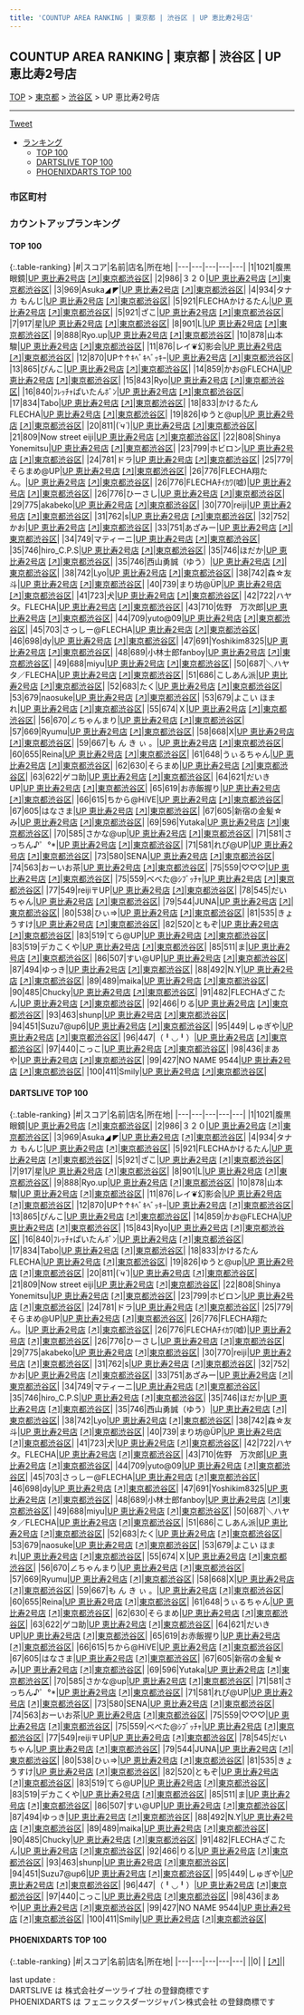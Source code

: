 ```yaml
---
title: 'COUNTUP AREA RANKING | 東京都 | 渋谷区 | UP 恵比寿2号店'
---
```

## COUNTUP AREA RANKING | 東京都 | 渋谷区 | UP 恵比寿2号店

[TOP](/darts/rank/) > [東京都](/darts/rank/東京都/) > [渋谷区](/darts/rank/東京都/渋谷区/) > UP 恵比寿2号店

___

<a href="https://twitter.com/share?ref_src=twsrc%5Etfw" data-text="COUNTUP AREA RANKING | 東京都渋谷区UP 恵比寿2号店" class="twitter-share-button" data-hashtags="DARTSLIVE,PHOENIXDARTS,darts,ダーツ" data-show-count="false">Tweet</a>

* [ランキング](#カウントアップランキング)
    * [TOP 100](#top-100)
    * [DARTSLIVE TOP 100](#dartslive-top-100)
    * [PHOENIXDARTS TOP 100](#phoenixdarts-top-100)

### 市区町村

<ul>

</ul>

### カウントアップランキング

#### TOP 100



{:.table-ranking}
|#|スコア|名前|店名|所在地|
|---|---|---|---|---|
|1|1021|<span class="rank-name-dl">腹黒眼鏡</span>|<a href="/darts/rank/shops/9c5a4191818f3884774c926eb736cb5a.html">UP 恵比寿2号店</a> <a href="https://search.dartslive.com/jp/shop/9c5a4191818f3884774c926eb736cb5a">[↗]</a>|<a href="/darts/rank/東京都/渋谷区">東京都渋谷区</a>|
|2|986|<span class="rank-name-dl">３２０</span>|<a href="/darts/rank/shops/9c5a4191818f3884774c926eb736cb5a.html">UP 恵比寿2号店</a> <a href="https://search.dartslive.com/jp/shop/9c5a4191818f3884774c926eb736cb5a">[↗]</a>|<a href="/darts/rank/東京都/渋谷区">東京都渋谷区</a>|
|3|969|<span class="rank-name-dl">Asuka◢ ◤</span>|<a href="/darts/rank/shops/9c5a4191818f3884774c926eb736cb5a.html">UP 恵比寿2号店</a> <a href="https://search.dartslive.com/jp/shop/9c5a4191818f3884774c926eb736cb5a">[↗]</a>|<a href="/darts/rank/東京都/渋谷区">東京都渋谷区</a>|
|4|934|<span class="rank-name-dl">タナカ もんじ</span>|<a href="/darts/rank/shops/9c5a4191818f3884774c926eb736cb5a.html">UP 恵比寿2号店</a> <a href="https://search.dartslive.com/jp/shop/9c5a4191818f3884774c926eb736cb5a">[↗]</a>|<a href="/darts/rank/東京都/渋谷区">東京都渋谷区</a>|
|5|921|<span class="rank-name-dl">FLECHAかけるたん</span>|<a href="/darts/rank/shops/9c5a4191818f3884774c926eb736cb5a.html">UP 恵比寿2号店</a> <a href="https://search.dartslive.com/jp/shop/9c5a4191818f3884774c926eb736cb5a">[↗]</a>|<a href="/darts/rank/東京都/渋谷区">東京都渋谷区</a>|
|5|921|<span class="rank-name-dl">ざこ</span>|<a href="/darts/rank/shops/9c5a4191818f3884774c926eb736cb5a.html">UP 恵比寿2号店</a> <a href="https://search.dartslive.com/jp/shop/9c5a4191818f3884774c926eb736cb5a">[↗]</a>|<a href="/darts/rank/東京都/渋谷区">東京都渋谷区</a>|
|7|917|<span class="rank-name-dl">星</span>|<a href="/darts/rank/shops/9c5a4191818f3884774c926eb736cb5a.html">UP 恵比寿2号店</a> <a href="https://search.dartslive.com/jp/shop/9c5a4191818f3884774c926eb736cb5a">[↗]</a>|<a href="/darts/rank/東京都/渋谷区">東京都渋谷区</a>|
|8|901|<span class="rank-name-dl">L</span>|<a href="/darts/rank/shops/9c5a4191818f3884774c926eb736cb5a.html">UP 恵比寿2号店</a> <a href="https://search.dartslive.com/jp/shop/9c5a4191818f3884774c926eb736cb5a">[↗]</a>|<a href="/darts/rank/東京都/渋谷区">東京都渋谷区</a>|
|9|888|<span class="rank-name-dl">Ryo.up</span>|<a href="/darts/rank/shops/9c5a4191818f3884774c926eb736cb5a.html">UP 恵比寿2号店</a> <a href="https://search.dartslive.com/jp/shop/9c5a4191818f3884774c926eb736cb5a">[↗]</a>|<a href="/darts/rank/東京都/渋谷区">東京都渋谷区</a>|
|10|878|<span class="rank-name-dl">山本 駿</span>|<a href="/darts/rank/shops/9c5a4191818f3884774c926eb736cb5a.html">UP 恵比寿2号店</a> <a href="https://search.dartslive.com/jp/shop/9c5a4191818f3884774c926eb736cb5a">[↗]</a>|<a href="/darts/rank/東京都/渋谷区">東京都渋谷区</a>|
|11|876|<span class="rank-name-dl">レイ❦幻影会</span>|<a href="/darts/rank/shops/9c5a4191818f3884774c926eb736cb5a.html">UP 恵比寿2号店</a> <a href="https://search.dartslive.com/jp/shop/9c5a4191818f3884774c926eb736cb5a">[↗]</a>|<a href="/darts/rank/東京都/渋谷区">東京都渋谷区</a>|
|12|870|<span class="rank-name-dl">UP↑↑ｷﾍﾞｷﾍﾞｯｷｰ</span>|<a href="/darts/rank/shops/9c5a4191818f3884774c926eb736cb5a.html">UP 恵比寿2号店</a> <a href="https://search.dartslive.com/jp/shop/9c5a4191818f3884774c926eb736cb5a">[↗]</a>|<a href="/darts/rank/東京都/渋谷区">東京都渋谷区</a>|
|13|865|<span class="rank-name-dl">ぴんこ</span>|<a href="/darts/rank/shops/9c5a4191818f3884774c926eb736cb5a.html">UP 恵比寿2号店</a> <a href="https://search.dartslive.com/jp/shop/9c5a4191818f3884774c926eb736cb5a">[↗]</a>|<a href="/darts/rank/東京都/渋谷区">東京都渋谷区</a>|
|14|859|<span class="rank-name-dl">かお@FLECHA</span>|<a href="/darts/rank/shops/9c5a4191818f3884774c926eb736cb5a.html">UP 恵比寿2号店</a> <a href="https://search.dartslive.com/jp/shop/9c5a4191818f3884774c926eb736cb5a">[↗]</a>|<a href="/darts/rank/東京都/渋谷区">東京都渋谷区</a>|
|15|843|<span class="rank-name-dl">Ryo</span>|<a href="/darts/rank/shops/9c5a4191818f3884774c926eb736cb5a.html">UP 恵比寿2号店</a> <a href="https://search.dartslive.com/jp/shop/9c5a4191818f3884774c926eb736cb5a">[↗]</a>|<a href="/darts/rank/東京都/渋谷区">東京都渋谷区</a>|
|16|840|<span class="rank-name-dl">ﾌﾚｯﾁｬぱいたんﾎﾞﾝ</span>|<a href="/darts/rank/shops/9c5a4191818f3884774c926eb736cb5a.html">UP 恵比寿2号店</a> <a href="https://search.dartslive.com/jp/shop/9c5a4191818f3884774c926eb736cb5a">[↗]</a>|<a href="/darts/rank/東京都/渋谷区">東京都渋谷区</a>|
|17|834|<span class="rank-name-dl">Tabo</span>|<a href="/darts/rank/shops/9c5a4191818f3884774c926eb736cb5a.html">UP 恵比寿2号店</a> <a href="https://search.dartslive.com/jp/shop/9c5a4191818f3884774c926eb736cb5a">[↗]</a>|<a href="/darts/rank/東京都/渋谷区">東京都渋谷区</a>|
|18|833|<span class="rank-name-dl">かけるたんFLECHA</span>|<a href="/darts/rank/shops/9c5a4191818f3884774c926eb736cb5a.html">UP 恵比寿2号店</a> <a href="https://search.dartslive.com/jp/shop/9c5a4191818f3884774c926eb736cb5a">[↗]</a>|<a href="/darts/rank/東京都/渋谷区">東京都渋谷区</a>|
|19|826|<span class="rank-name-dl">ゆうと@up</span>|<a href="/darts/rank/shops/9c5a4191818f3884774c926eb736cb5a.html">UP 恵比寿2号店</a> <a href="https://search.dartslive.com/jp/shop/9c5a4191818f3884774c926eb736cb5a">[↗]</a>|<a href="/darts/rank/東京都/渋谷区">東京都渋谷区</a>|
|20|811|<span class="rank-name-dl">(*´ч`*)</span>|<a href="/darts/rank/shops/9c5a4191818f3884774c926eb736cb5a.html">UP 恵比寿2号店</a> <a href="https://search.dartslive.com/jp/shop/9c5a4191818f3884774c926eb736cb5a">[↗]</a>|<a href="/darts/rank/東京都/渋谷区">東京都渋谷区</a>|
|21|809|<span class="rank-name-dl">Now street eiji</span>|<a href="/darts/rank/shops/9c5a4191818f3884774c926eb736cb5a.html">UP 恵比寿2号店</a> <a href="https://search.dartslive.com/jp/shop/9c5a4191818f3884774c926eb736cb5a">[↗]</a>|<a href="/darts/rank/東京都/渋谷区">東京都渋谷区</a>|
|22|808|<span class="rank-name-dl">Shinya Yonemitsu</span>|<a href="/darts/rank/shops/9c5a4191818f3884774c926eb736cb5a.html">UP 恵比寿2号店</a> <a href="https://search.dartslive.com/jp/shop/9c5a4191818f3884774c926eb736cb5a">[↗]</a>|<a href="/darts/rank/東京都/渋谷区">東京都渋谷区</a>|
|23|799|<span class="rank-name-dl">ホビロン</span>|<a href="/darts/rank/shops/9c5a4191818f3884774c926eb736cb5a.html">UP 恵比寿2号店</a> <a href="https://search.dartslive.com/jp/shop/9c5a4191818f3884774c926eb736cb5a">[↗]</a>|<a href="/darts/rank/東京都/渋谷区">東京都渋谷区</a>|
|24|781|<span class="rank-name-dl">ドラ</span>|<a href="/darts/rank/shops/9c5a4191818f3884774c926eb736cb5a.html">UP 恵比寿2号店</a> <a href="https://search.dartslive.com/jp/shop/9c5a4191818f3884774c926eb736cb5a">[↗]</a>|<a href="/darts/rank/東京都/渋谷区">東京都渋谷区</a>|
|25|779|<span class="rank-name-dl">そらまめ@UP</span>|<a href="/darts/rank/shops/9c5a4191818f3884774c926eb736cb5a.html">UP 恵比寿2号店</a> <a href="https://search.dartslive.com/jp/shop/9c5a4191818f3884774c926eb736cb5a">[↗]</a>|<a href="/darts/rank/東京都/渋谷区">東京都渋谷区</a>|
|26|776|<span class="rank-name-dl">FLECHA翔たん。</span>|<a href="/darts/rank/shops/9c5a4191818f3884774c926eb736cb5a.html">UP 恵比寿2号店</a> <a href="https://search.dartslive.com/jp/shop/9c5a4191818f3884774c926eb736cb5a">[↗]</a>|<a href="/darts/rank/東京都/渋谷区">東京都渋谷区</a>|
|26|776|<span class="rank-name-dl">FLECHAﾁｲｶﾜ(嘘)</span>|<a href="/darts/rank/shops/9c5a4191818f3884774c926eb736cb5a.html">UP 恵比寿2号店</a> <a href="https://search.dartslive.com/jp/shop/9c5a4191818f3884774c926eb736cb5a">[↗]</a>|<a href="/darts/rank/東京都/渋谷区">東京都渋谷区</a>|
|26|776|<span class="rank-name-dl">ひーさし</span>|<a href="/darts/rank/shops/9c5a4191818f3884774c926eb736cb5a.html">UP 恵比寿2号店</a> <a href="https://search.dartslive.com/jp/shop/9c5a4191818f3884774c926eb736cb5a">[↗]</a>|<a href="/darts/rank/東京都/渋谷区">東京都渋谷区</a>|
|29|775|<span class="rank-name-dl">akabeko</span>|<a href="/darts/rank/shops/9c5a4191818f3884774c926eb736cb5a.html">UP 恵比寿2号店</a> <a href="https://search.dartslive.com/jp/shop/9c5a4191818f3884774c926eb736cb5a">[↗]</a>|<a href="/darts/rank/東京都/渋谷区">東京都渋谷区</a>|
|30|770|<span class="rank-name-dl">reiji</span>|<a href="/darts/rank/shops/9c5a4191818f3884774c926eb736cb5a.html">UP 恵比寿2号店</a> <a href="https://search.dartslive.com/jp/shop/9c5a4191818f3884774c926eb736cb5a">[↗]</a>|<a href="/darts/rank/東京都/渋谷区">東京都渋谷区</a>|
|31|762|<span class="rank-name-dl">s</span>|<a href="/darts/rank/shops/9c5a4191818f3884774c926eb736cb5a.html">UP 恵比寿2号店</a> <a href="https://search.dartslive.com/jp/shop/9c5a4191818f3884774c926eb736cb5a">[↗]</a>|<a href="/darts/rank/東京都/渋谷区">東京都渋谷区</a>|
|32|752|<span class="rank-name-dl">かお</span>|<a href="/darts/rank/shops/9c5a4191818f3884774c926eb736cb5a.html">UP 恵比寿2号店</a> <a href="https://search.dartslive.com/jp/shop/9c5a4191818f3884774c926eb736cb5a">[↗]</a>|<a href="/darts/rank/東京都/渋谷区">東京都渋谷区</a>|
|33|751|<span class="rank-name-dl">あざみー</span>|<a href="/darts/rank/shops/9c5a4191818f3884774c926eb736cb5a.html">UP 恵比寿2号店</a> <a href="https://search.dartslive.com/jp/shop/9c5a4191818f3884774c926eb736cb5a">[↗]</a>|<a href="/darts/rank/東京都/渋谷区">東京都渋谷区</a>|
|34|749|<span class="rank-name-dl">マティーニ</span>|<a href="/darts/rank/shops/9c5a4191818f3884774c926eb736cb5a.html">UP 恵比寿2号店</a> <a href="https://search.dartslive.com/jp/shop/9c5a4191818f3884774c926eb736cb5a">[↗]</a>|<a href="/darts/rank/東京都/渋谷区">東京都渋谷区</a>|
|35|746|<span class="rank-name-dl">hiro_C.P.S</span>|<a href="/darts/rank/shops/9c5a4191818f3884774c926eb736cb5a.html">UP 恵比寿2号店</a> <a href="https://search.dartslive.com/jp/shop/9c5a4191818f3884774c926eb736cb5a">[↗]</a>|<a href="/darts/rank/東京都/渋谷区">東京都渋谷区</a>|
|35|746|<span class="rank-name-dl">ほだか</span>|<a href="/darts/rank/shops/9c5a4191818f3884774c926eb736cb5a.html">UP 恵比寿2号店</a> <a href="https://search.dartslive.com/jp/shop/9c5a4191818f3884774c926eb736cb5a">[↗]</a>|<a href="/darts/rank/東京都/渋谷区">東京都渋谷区</a>|
|35|746|<span class="rank-name-dl">西山勇誠（ゆう）</span>|<a href="/darts/rank/shops/9c5a4191818f3884774c926eb736cb5a.html">UP 恵比寿2号店</a> <a href="https://search.dartslive.com/jp/shop/9c5a4191818f3884774c926eb736cb5a">[↗]</a>|<a href="/darts/rank/東京都/渋谷区">東京都渋谷区</a>|
|38|742|<span class="rank-name-dl">Lyo</span>|<a href="/darts/rank/shops/9c5a4191818f3884774c926eb736cb5a.html">UP 恵比寿2号店</a> <a href="https://search.dartslive.com/jp/shop/9c5a4191818f3884774c926eb736cb5a">[↗]</a>|<a href="/darts/rank/東京都/渋谷区">東京都渋谷区</a>|
|38|742|<span class="rank-name-dl">森☆友斗</span>|<a href="/darts/rank/shops/9c5a4191818f3884774c926eb736cb5a.html">UP 恵比寿2号店</a> <a href="https://search.dartslive.com/jp/shop/9c5a4191818f3884774c926eb736cb5a">[↗]</a>|<a href="/darts/rank/東京都/渋谷区">東京都渋谷区</a>|
|40|739|<span class="rank-name-dl">まり坊@ÜP</span>|<a href="/darts/rank/shops/9c5a4191818f3884774c926eb736cb5a.html">UP 恵比寿2号店</a> <a href="https://search.dartslive.com/jp/shop/9c5a4191818f3884774c926eb736cb5a">[↗]</a>|<a href="/darts/rank/東京都/渋谷区">東京都渋谷区</a>|
|41|723|<span class="rank-name-dl">犬</span>|<a href="/darts/rank/shops/9c5a4191818f3884774c926eb736cb5a.html">UP 恵比寿2号店</a> <a href="https://search.dartslive.com/jp/shop/9c5a4191818f3884774c926eb736cb5a">[↗]</a>|<a href="/darts/rank/東京都/渋谷区">東京都渋谷区</a>|
|42|722|<span class="rank-name-dl">ハヤタ。FLECHA</span>|<a href="/darts/rank/shops/9c5a4191818f3884774c926eb736cb5a.html">UP 恵比寿2号店</a> <a href="https://search.dartslive.com/jp/shop/9c5a4191818f3884774c926eb736cb5a">[↗]</a>|<a href="/darts/rank/東京都/渋谷区">東京都渋谷区</a>|
|43|710|<span class="rank-name-dl">佐野　万次郎</span>|<a href="/darts/rank/shops/9c5a4191818f3884774c926eb736cb5a.html">UP 恵比寿2号店</a> <a href="https://search.dartslive.com/jp/shop/9c5a4191818f3884774c926eb736cb5a">[↗]</a>|<a href="/darts/rank/東京都/渋谷区">東京都渋谷区</a>|
|44|709|<span class="rank-name-dl">yuto@09</span>|<a href="/darts/rank/shops/9c5a4191818f3884774c926eb736cb5a.html">UP 恵比寿2号店</a> <a href="https://search.dartslive.com/jp/shop/9c5a4191818f3884774c926eb736cb5a">[↗]</a>|<a href="/darts/rank/東京都/渋谷区">東京都渋谷区</a>|
|45|703|<span class="rank-name-dl">さっしー@FLECHA</span>|<a href="/darts/rank/shops/9c5a4191818f3884774c926eb736cb5a.html">UP 恵比寿2号店</a> <a href="https://search.dartslive.com/jp/shop/9c5a4191818f3884774c926eb736cb5a">[↗]</a>|<a href="/darts/rank/東京都/渋谷区">東京都渋谷区</a>|
|46|698|<span class="rank-name-dl">dy</span>|<a href="/darts/rank/shops/9c5a4191818f3884774c926eb736cb5a.html">UP 恵比寿2号店</a> <a href="https://search.dartslive.com/jp/shop/9c5a4191818f3884774c926eb736cb5a">[↗]</a>|<a href="/darts/rank/東京都/渋谷区">東京都渋谷区</a>|
|47|691|<span class="rank-name-dl">Yoshikim8325</span>|<a href="/darts/rank/shops/9c5a4191818f3884774c926eb736cb5a.html">UP 恵比寿2号店</a> <a href="https://search.dartslive.com/jp/shop/9c5a4191818f3884774c926eb736cb5a">[↗]</a>|<a href="/darts/rank/東京都/渋谷区">東京都渋谷区</a>|
|48|689|<span class="rank-name-dl">小林士郎fanboy</span>|<a href="/darts/rank/shops/9c5a4191818f3884774c926eb736cb5a.html">UP 恵比寿2号店</a> <a href="https://search.dartslive.com/jp/shop/9c5a4191818f3884774c926eb736cb5a">[↗]</a>|<a href="/darts/rank/東京都/渋谷区">東京都渋谷区</a>|
|49|688|<span class="rank-name-dl">miyu</span>|<a href="/darts/rank/shops/9c5a4191818f3884774c926eb736cb5a.html">UP 恵比寿2号店</a> <a href="https://search.dartslive.com/jp/shop/9c5a4191818f3884774c926eb736cb5a">[↗]</a>|<a href="/darts/rank/東京都/渋谷区">東京都渋谷区</a>|
|50|687|<span class="rank-name-dl">＼ハヤタ／FLECHA</span>|<a href="/darts/rank/shops/9c5a4191818f3884774c926eb736cb5a.html">UP 恵比寿2号店</a> <a href="https://search.dartslive.com/jp/shop/9c5a4191818f3884774c926eb736cb5a">[↗]</a>|<a href="/darts/rank/東京都/渋谷区">東京都渋谷区</a>|
|51|686|<span class="rank-name-dl">こしあん派</span>|<a href="/darts/rank/shops/9c5a4191818f3884774c926eb736cb5a.html">UP 恵比寿2号店</a> <a href="https://search.dartslive.com/jp/shop/9c5a4191818f3884774c926eb736cb5a">[↗]</a>|<a href="/darts/rank/東京都/渋谷区">東京都渋谷区</a>|
|52|683|<span class="rank-name-dl">たく</span>|<a href="/darts/rank/shops/9c5a4191818f3884774c926eb736cb5a.html">UP 恵比寿2号店</a> <a href="https://search.dartslive.com/jp/shop/9c5a4191818f3884774c926eb736cb5a">[↗]</a>|<a href="/darts/rank/東京都/渋谷区">東京都渋谷区</a>|
|53|679|<span class="rank-name-dl">naosuke</span>|<a href="/darts/rank/shops/9c5a4191818f3884774c926eb736cb5a.html">UP 恵比寿2号店</a> <a href="https://search.dartslive.com/jp/shop/9c5a4191818f3884774c926eb736cb5a">[↗]</a>|<a href="/darts/rank/東京都/渋谷区">東京都渋谷区</a>|
|53|679|<span class="rank-name-dl">よこい ほまれ</span>|<a href="/darts/rank/shops/9c5a4191818f3884774c926eb736cb5a.html">UP 恵比寿2号店</a> <a href="https://search.dartslive.com/jp/shop/9c5a4191818f3884774c926eb736cb5a">[↗]</a>|<a href="/darts/rank/東京都/渋谷区">東京都渋谷区</a>|
|55|674|<span class="rank-name-dl">Ｘ</span>|<a href="/darts/rank/shops/9c5a4191818f3884774c926eb736cb5a.html">UP 恵比寿2号店</a> <a href="https://search.dartslive.com/jp/shop/9c5a4191818f3884774c926eb736cb5a">[↗]</a>|<a href="/darts/rank/東京都/渋谷区">東京都渋谷区</a>|
|56|670|<span class="rank-name-dl">∠ちゃんまり</span>|<a href="/darts/rank/shops/9c5a4191818f3884774c926eb736cb5a.html">UP 恵比寿2号店</a> <a href="https://search.dartslive.com/jp/shop/9c5a4191818f3884774c926eb736cb5a">[↗]</a>|<a href="/darts/rank/東京都/渋谷区">東京都渋谷区</a>|
|57|669|<span class="rank-name-dl">Ryumu</span>|<a href="/darts/rank/shops/9c5a4191818f3884774c926eb736cb5a.html">UP 恵比寿2号店</a> <a href="https://search.dartslive.com/jp/shop/9c5a4191818f3884774c926eb736cb5a">[↗]</a>|<a href="/darts/rank/東京都/渋谷区">東京都渋谷区</a>|
|58|668|<span class="rank-name-dl">X</span>|<a href="/darts/rank/shops/9c5a4191818f3884774c926eb736cb5a.html">UP 恵比寿2号店</a> <a href="https://search.dartslive.com/jp/shop/9c5a4191818f3884774c926eb736cb5a">[↗]</a>|<a href="/darts/rank/東京都/渋谷区">東京都渋谷区</a>|
|59|667|<span class="rank-name-dl">も ん き ぃ 。</span>|<a href="/darts/rank/shops/9c5a4191818f3884774c926eb736cb5a.html">UP 恵比寿2号店</a> <a href="https://search.dartslive.com/jp/shop/9c5a4191818f3884774c926eb736cb5a">[↗]</a>|<a href="/darts/rank/東京都/渋谷区">東京都渋谷区</a>|
|60|655|<span class="rank-name-dl">Reina</span>|<a href="/darts/rank/shops/9c5a4191818f3884774c926eb736cb5a.html">UP 恵比寿2号店</a> <a href="https://search.dartslive.com/jp/shop/9c5a4191818f3884774c926eb736cb5a">[↗]</a>|<a href="/darts/rank/東京都/渋谷区">東京都渋谷区</a>|
|61|648|<span class="rank-name-dl">うぃるちゃん</span>|<a href="/darts/rank/shops/9c5a4191818f3884774c926eb736cb5a.html">UP 恵比寿2号店</a> <a href="https://search.dartslive.com/jp/shop/9c5a4191818f3884774c926eb736cb5a">[↗]</a>|<a href="/darts/rank/東京都/渋谷区">東京都渋谷区</a>|
|62|630|<span class="rank-name-dl">そらまめ</span>|<a href="/darts/rank/shops/9c5a4191818f3884774c926eb736cb5a.html">UP 恵比寿2号店</a> <a href="https://search.dartslive.com/jp/shop/9c5a4191818f3884774c926eb736cb5a">[↗]</a>|<a href="/darts/rank/東京都/渋谷区">東京都渋谷区</a>|
|63|622|<span class="rank-name-dl">ゲコ助</span>|<a href="/darts/rank/shops/9c5a4191818f3884774c926eb736cb5a.html">UP 恵比寿2号店</a> <a href="https://search.dartslive.com/jp/shop/9c5a4191818f3884774c926eb736cb5a">[↗]</a>|<a href="/darts/rank/東京都/渋谷区">東京都渋谷区</a>|
|64|621|<span class="rank-name-dl">だいき UP</span>|<a href="/darts/rank/shops/9c5a4191818f3884774c926eb736cb5a.html">UP 恵比寿2号店</a> <a href="https://search.dartslive.com/jp/shop/9c5a4191818f3884774c926eb736cb5a">[↗]</a>|<a href="/darts/rank/東京都/渋谷区">東京都渋谷区</a>|
|65|619|<span class="rank-name-dl">お赤飯握り</span>|<a href="/darts/rank/shops/9c5a4191818f3884774c926eb736cb5a.html">UP 恵比寿2号店</a> <a href="https://search.dartslive.com/jp/shop/9c5a4191818f3884774c926eb736cb5a">[↗]</a>|<a href="/darts/rank/東京都/渋谷区">東京都渋谷区</a>|
|66|615|<span class="rank-name-dl">ちから@HiVE</span>|<a href="/darts/rank/shops/9c5a4191818f3884774c926eb736cb5a.html">UP 恵比寿2号店</a> <a href="https://search.dartslive.com/jp/shop/9c5a4191818f3884774c926eb736cb5a">[↗]</a>|<a href="/darts/rank/東京都/渋谷区">東京都渋谷区</a>|
|67|605|<span class="rank-name-dl">はなさま</span>|<a href="/darts/rank/shops/9c5a4191818f3884774c926eb736cb5a.html">UP 恵比寿2号店</a> <a href="https://search.dartslive.com/jp/shop/9c5a4191818f3884774c926eb736cb5a">[↗]</a>|<a href="/darts/rank/東京都/渋谷区">東京都渋谷区</a>|
|67|605|<span class="rank-name-dl">新宿の金髪☆み</span>|<a href="/darts/rank/shops/9c5a4191818f3884774c926eb736cb5a.html">UP 恵比寿2号店</a> <a href="https://search.dartslive.com/jp/shop/9c5a4191818f3884774c926eb736cb5a">[↗]</a>|<a href="/darts/rank/東京都/渋谷区">東京都渋谷区</a>|
|69|596|<span class="rank-name-dl">Yutaka</span>|<a href="/darts/rank/shops/9c5a4191818f3884774c926eb736cb5a.html">UP 恵比寿2号店</a> <a href="https://search.dartslive.com/jp/shop/9c5a4191818f3884774c926eb736cb5a">[↗]</a>|<a href="/darts/rank/東京都/渋谷区">東京都渋谷区</a>|
|70|585|<span class="rank-name-dl">さかな@up</span>|<a href="/darts/rank/shops/9c5a4191818f3884774c926eb736cb5a.html">UP 恵比寿2号店</a> <a href="https://search.dartslive.com/jp/shop/9c5a4191818f3884774c926eb736cb5a">[↗]</a>|<a href="/darts/rank/東京都/渋谷区">東京都渋谷区</a>|
|71|581|<span class="rank-name-dl">さっちん♪゜°*</span>|<a href="/darts/rank/shops/9c5a4191818f3884774c926eb736cb5a.html">UP 恵比寿2号店</a> <a href="https://search.dartslive.com/jp/shop/9c5a4191818f3884774c926eb736cb5a">[↗]</a>|<a href="/darts/rank/東京都/渋谷区">東京都渋谷区</a>|
|71|581|<span class="rank-name-dl">れぴ@UP</span>|<a href="/darts/rank/shops/9c5a4191818f3884774c926eb736cb5a.html">UP 恵比寿2号店</a> <a href="https://search.dartslive.com/jp/shop/9c5a4191818f3884774c926eb736cb5a">[↗]</a>|<a href="/darts/rank/東京都/渋谷区">東京都渋谷区</a>|
|73|580|<span class="rank-name-dl">SENA</span>|<a href="/darts/rank/shops/9c5a4191818f3884774c926eb736cb5a.html">UP 恵比寿2号店</a> <a href="https://search.dartslive.com/jp/shop/9c5a4191818f3884774c926eb736cb5a">[↗]</a>|<a href="/darts/rank/東京都/渋谷区">東京都渋谷区</a>|
|74|563|<span class="rank-name-dl">おーいお茶</span>|<a href="/darts/rank/shops/9c5a4191818f3884774c926eb736cb5a.html">UP 恵比寿2号店</a> <a href="https://search.dartslive.com/jp/shop/9c5a4191818f3884774c926eb736cb5a">[↗]</a>|<a href="/darts/rank/東京都/渋谷区">東京都渋谷区</a>|
|75|559|<span class="rank-name-dl">♡♡♡</span>|<a href="/darts/rank/shops/9c5a4191818f3884774c926eb736cb5a.html">UP 恵比寿2号店</a> <a href="https://search.dartslive.com/jp/shop/9c5a4191818f3884774c926eb736cb5a">[↗]</a>|<a href="/darts/rank/東京都/渋谷区">東京都渋谷区</a>|
|75|559|<span class="rank-name-dl">べべた@ｼﾌﾞｯﾁｬ</span>|<a href="/darts/rank/shops/9c5a4191818f3884774c926eb736cb5a.html">UP 恵比寿2号店</a> <a href="https://search.dartslive.com/jp/shop/9c5a4191818f3884774c926eb736cb5a">[↗]</a>|<a href="/darts/rank/東京都/渋谷区">東京都渋谷区</a>|
|77|549|<span class="rank-name-dl">reiji〒UP</span>|<a href="/darts/rank/shops/9c5a4191818f3884774c926eb736cb5a.html">UP 恵比寿2号店</a> <a href="https://search.dartslive.com/jp/shop/9c5a4191818f3884774c926eb736cb5a">[↗]</a>|<a href="/darts/rank/東京都/渋谷区">東京都渋谷区</a>|
|78|545|<span class="rank-name-dl">だいちゃん</span>|<a href="/darts/rank/shops/9c5a4191818f3884774c926eb736cb5a.html">UP 恵比寿2号店</a> <a href="https://search.dartslive.com/jp/shop/9c5a4191818f3884774c926eb736cb5a">[↗]</a>|<a href="/darts/rank/東京都/渋谷区">東京都渋谷区</a>|
|79|544|<span class="rank-name-dl">JUNA</span>|<a href="/darts/rank/shops/9c5a4191818f3884774c926eb736cb5a.html">UP 恵比寿2号店</a> <a href="https://search.dartslive.com/jp/shop/9c5a4191818f3884774c926eb736cb5a">[↗]</a>|<a href="/darts/rank/東京都/渋谷区">東京都渋谷区</a>|
|80|538|<span class="rank-name-dl">ひぃ⇒</span>|<a href="/darts/rank/shops/9c5a4191818f3884774c926eb736cb5a.html">UP 恵比寿2号店</a> <a href="https://search.dartslive.com/jp/shop/9c5a4191818f3884774c926eb736cb5a">[↗]</a>|<a href="/darts/rank/東京都/渋谷区">東京都渋谷区</a>|
|81|535|<span class="rank-name-dl">きょうすけ</span>|<a href="/darts/rank/shops/9c5a4191818f3884774c926eb736cb5a.html">UP 恵比寿2号店</a> <a href="https://search.dartslive.com/jp/shop/9c5a4191818f3884774c926eb736cb5a">[↗]</a>|<a href="/darts/rank/東京都/渋谷区">東京都渋谷区</a>|
|82|520|<span class="rank-name-dl">ともぞ</span>|<a href="/darts/rank/shops/9c5a4191818f3884774c926eb736cb5a.html">UP 恵比寿2号店</a> <a href="https://search.dartslive.com/jp/shop/9c5a4191818f3884774c926eb736cb5a">[↗]</a>|<a href="/darts/rank/東京都/渋谷区">東京都渋谷区</a>|
|83|519|<span class="rank-name-dl">てら@UP</span>|<a href="/darts/rank/shops/9c5a4191818f3884774c926eb736cb5a.html">UP 恵比寿2号店</a> <a href="https://search.dartslive.com/jp/shop/9c5a4191818f3884774c926eb736cb5a">[↗]</a>|<a href="/darts/rank/東京都/渋谷区">東京都渋谷区</a>|
|83|519|<span class="rank-name-dl">デカこくや</span>|<a href="/darts/rank/shops/9c5a4191818f3884774c926eb736cb5a.html">UP 恵比寿2号店</a> <a href="https://search.dartslive.com/jp/shop/9c5a4191818f3884774c926eb736cb5a">[↗]</a>|<a href="/darts/rank/東京都/渋谷区">東京都渋谷区</a>|
|85|511|<span class="rank-name-dl">ま</span>|<a href="/darts/rank/shops/9c5a4191818f3884774c926eb736cb5a.html">UP 恵比寿2号店</a> <a href="https://search.dartslive.com/jp/shop/9c5a4191818f3884774c926eb736cb5a">[↗]</a>|<a href="/darts/rank/東京都/渋谷区">東京都渋谷区</a>|
|86|507|<span class="rank-name-dl">すい@UP</span>|<a href="/darts/rank/shops/9c5a4191818f3884774c926eb736cb5a.html">UP 恵比寿2号店</a> <a href="https://search.dartslive.com/jp/shop/9c5a4191818f3884774c926eb736cb5a">[↗]</a>|<a href="/darts/rank/東京都/渋谷区">東京都渋谷区</a>|
|87|494|<span class="rank-name-dl">ゆっき</span>|<a href="/darts/rank/shops/9c5a4191818f3884774c926eb736cb5a.html">UP 恵比寿2号店</a> <a href="https://search.dartslive.com/jp/shop/9c5a4191818f3884774c926eb736cb5a">[↗]</a>|<a href="/darts/rank/東京都/渋谷区">東京都渋谷区</a>|
|88|492|<span class="rank-name-dl">N.Y</span>|<a href="/darts/rank/shops/9c5a4191818f3884774c926eb736cb5a.html">UP 恵比寿2号店</a> <a href="https://search.dartslive.com/jp/shop/9c5a4191818f3884774c926eb736cb5a">[↗]</a>|<a href="/darts/rank/東京都/渋谷区">東京都渋谷区</a>|
|89|489|<span class="rank-name-dl">maika</span>|<a href="/darts/rank/shops/9c5a4191818f3884774c926eb736cb5a.html">UP 恵比寿2号店</a> <a href="https://search.dartslive.com/jp/shop/9c5a4191818f3884774c926eb736cb5a">[↗]</a>|<a href="/darts/rank/東京都/渋谷区">東京都渋谷区</a>|
|90|485|<span class="rank-name-dl">Chucky</span>|<a href="/darts/rank/shops/9c5a4191818f3884774c926eb736cb5a.html">UP 恵比寿2号店</a> <a href="https://search.dartslive.com/jp/shop/9c5a4191818f3884774c926eb736cb5a">[↗]</a>|<a href="/darts/rank/東京都/渋谷区">東京都渋谷区</a>|
|91|482|<span class="rank-name-dl">FLECHAざこたん</span>|<a href="/darts/rank/shops/9c5a4191818f3884774c926eb736cb5a.html">UP 恵比寿2号店</a> <a href="https://search.dartslive.com/jp/shop/9c5a4191818f3884774c926eb736cb5a">[↗]</a>|<a href="/darts/rank/東京都/渋谷区">東京都渋谷区</a>|
|92|466|<span class="rank-name-dl">りる</span>|<a href="/darts/rank/shops/9c5a4191818f3884774c926eb736cb5a.html">UP 恵比寿2号店</a> <a href="https://search.dartslive.com/jp/shop/9c5a4191818f3884774c926eb736cb5a">[↗]</a>|<a href="/darts/rank/東京都/渋谷区">東京都渋谷区</a>|
|93|463|<span class="rank-name-dl">shunp</span>|<a href="/darts/rank/shops/9c5a4191818f3884774c926eb736cb5a.html">UP 恵比寿2号店</a> <a href="https://search.dartslive.com/jp/shop/9c5a4191818f3884774c926eb736cb5a">[↗]</a>|<a href="/darts/rank/東京都/渋谷区">東京都渋谷区</a>|
|94|451|<span class="rank-name-dl">Suzu7@up6</span>|<a href="/darts/rank/shops/9c5a4191818f3884774c926eb736cb5a.html">UP 恵比寿2号店</a> <a href="https://search.dartslive.com/jp/shop/9c5a4191818f3884774c926eb736cb5a">[↗]</a>|<a href="/darts/rank/東京都/渋谷区">東京都渋谷区</a>|
|95|449|<span class="rank-name-dl">しゅぎや</span>|<a href="/darts/rank/shops/9c5a4191818f3884774c926eb736cb5a.html">UP 恵比寿2号店</a> <a href="https://search.dartslive.com/jp/shop/9c5a4191818f3884774c926eb736cb5a">[↗]</a>|<a href="/darts/rank/東京都/渋谷区">東京都渋谷区</a>|
|96|447|<span class="rank-name-dl">（╹◡╹）</span>|<a href="/darts/rank/shops/9c5a4191818f3884774c926eb736cb5a.html">UP 恵比寿2号店</a> <a href="https://search.dartslive.com/jp/shop/9c5a4191818f3884774c926eb736cb5a">[↗]</a>|<a href="/darts/rank/東京都/渋谷区">東京都渋谷区</a>|
|97|440|<span class="rank-name-dl">こっこ</span>|<a href="/darts/rank/shops/9c5a4191818f3884774c926eb736cb5a.html">UP 恵比寿2号店</a> <a href="https://search.dartslive.com/jp/shop/9c5a4191818f3884774c926eb736cb5a">[↗]</a>|<a href="/darts/rank/東京都/渋谷区">東京都渋谷区</a>|
|98|436|<span class="rank-name-dl">まあや</span>|<a href="/darts/rank/shops/9c5a4191818f3884774c926eb736cb5a.html">UP 恵比寿2号店</a> <a href="https://search.dartslive.com/jp/shop/9c5a4191818f3884774c926eb736cb5a">[↗]</a>|<a href="/darts/rank/東京都/渋谷区">東京都渋谷区</a>|
|99|427|<span class="rank-name-dl">NO NAME 9544</span>|<a href="/darts/rank/shops/9c5a4191818f3884774c926eb736cb5a.html">UP 恵比寿2号店</a> <a href="https://search.dartslive.com/jp/shop/9c5a4191818f3884774c926eb736cb5a">[↗]</a>|<a href="/darts/rank/東京都/渋谷区">東京都渋谷区</a>|
|100|411|<span class="rank-name-dl">Smily</span>|<a href="/darts/rank/shops/9c5a4191818f3884774c926eb736cb5a.html">UP 恵比寿2号店</a> <a href="https://search.dartslive.com/jp/shop/9c5a4191818f3884774c926eb736cb5a">[↗]</a>|<a href="/darts/rank/東京都/渋谷区">東京都渋谷区</a>|


#### DARTSLIVE TOP 100



{:.table-ranking}
|#|スコア|名前|店名|所在地|
|---|---|---|---|---|
|1|1021|<span class="rank-name-dl">腹黒眼鏡</span>|<a href="/darts/rank/shops/9c5a4191818f3884774c926eb736cb5a.html">UP 恵比寿2号店</a> <a href="https://search.dartslive.com/jp/shop/9c5a4191818f3884774c926eb736cb5a">[↗]</a>|<a href="/darts/rank/東京都/渋谷区">東京都渋谷区</a>|
|2|986|<span class="rank-name-dl">３２０</span>|<a href="/darts/rank/shops/9c5a4191818f3884774c926eb736cb5a.html">UP 恵比寿2号店</a> <a href="https://search.dartslive.com/jp/shop/9c5a4191818f3884774c926eb736cb5a">[↗]</a>|<a href="/darts/rank/東京都/渋谷区">東京都渋谷区</a>|
|3|969|<span class="rank-name-dl">Asuka◢ ◤</span>|<a href="/darts/rank/shops/9c5a4191818f3884774c926eb736cb5a.html">UP 恵比寿2号店</a> <a href="https://search.dartslive.com/jp/shop/9c5a4191818f3884774c926eb736cb5a">[↗]</a>|<a href="/darts/rank/東京都/渋谷区">東京都渋谷区</a>|
|4|934|<span class="rank-name-dl">タナカ もんじ</span>|<a href="/darts/rank/shops/9c5a4191818f3884774c926eb736cb5a.html">UP 恵比寿2号店</a> <a href="https://search.dartslive.com/jp/shop/9c5a4191818f3884774c926eb736cb5a">[↗]</a>|<a href="/darts/rank/東京都/渋谷区">東京都渋谷区</a>|
|5|921|<span class="rank-name-dl">FLECHAかけるたん</span>|<a href="/darts/rank/shops/9c5a4191818f3884774c926eb736cb5a.html">UP 恵比寿2号店</a> <a href="https://search.dartslive.com/jp/shop/9c5a4191818f3884774c926eb736cb5a">[↗]</a>|<a href="/darts/rank/東京都/渋谷区">東京都渋谷区</a>|
|5|921|<span class="rank-name-dl">ざこ</span>|<a href="/darts/rank/shops/9c5a4191818f3884774c926eb736cb5a.html">UP 恵比寿2号店</a> <a href="https://search.dartslive.com/jp/shop/9c5a4191818f3884774c926eb736cb5a">[↗]</a>|<a href="/darts/rank/東京都/渋谷区">東京都渋谷区</a>|
|7|917|<span class="rank-name-dl">星</span>|<a href="/darts/rank/shops/9c5a4191818f3884774c926eb736cb5a.html">UP 恵比寿2号店</a> <a href="https://search.dartslive.com/jp/shop/9c5a4191818f3884774c926eb736cb5a">[↗]</a>|<a href="/darts/rank/東京都/渋谷区">東京都渋谷区</a>|
|8|901|<span class="rank-name-dl">L</span>|<a href="/darts/rank/shops/9c5a4191818f3884774c926eb736cb5a.html">UP 恵比寿2号店</a> <a href="https://search.dartslive.com/jp/shop/9c5a4191818f3884774c926eb736cb5a">[↗]</a>|<a href="/darts/rank/東京都/渋谷区">東京都渋谷区</a>|
|9|888|<span class="rank-name-dl">Ryo.up</span>|<a href="/darts/rank/shops/9c5a4191818f3884774c926eb736cb5a.html">UP 恵比寿2号店</a> <a href="https://search.dartslive.com/jp/shop/9c5a4191818f3884774c926eb736cb5a">[↗]</a>|<a href="/darts/rank/東京都/渋谷区">東京都渋谷区</a>|
|10|878|<span class="rank-name-dl">山本 駿</span>|<a href="/darts/rank/shops/9c5a4191818f3884774c926eb736cb5a.html">UP 恵比寿2号店</a> <a href="https://search.dartslive.com/jp/shop/9c5a4191818f3884774c926eb736cb5a">[↗]</a>|<a href="/darts/rank/東京都/渋谷区">東京都渋谷区</a>|
|11|876|<span class="rank-name-dl">レイ❦幻影会</span>|<a href="/darts/rank/shops/9c5a4191818f3884774c926eb736cb5a.html">UP 恵比寿2号店</a> <a href="https://search.dartslive.com/jp/shop/9c5a4191818f3884774c926eb736cb5a">[↗]</a>|<a href="/darts/rank/東京都/渋谷区">東京都渋谷区</a>|
|12|870|<span class="rank-name-dl">UP↑↑ｷﾍﾞｷﾍﾞｯｷｰ</span>|<a href="/darts/rank/shops/9c5a4191818f3884774c926eb736cb5a.html">UP 恵比寿2号店</a> <a href="https://search.dartslive.com/jp/shop/9c5a4191818f3884774c926eb736cb5a">[↗]</a>|<a href="/darts/rank/東京都/渋谷区">東京都渋谷区</a>|
|13|865|<span class="rank-name-dl">ぴんこ</span>|<a href="/darts/rank/shops/9c5a4191818f3884774c926eb736cb5a.html">UP 恵比寿2号店</a> <a href="https://search.dartslive.com/jp/shop/9c5a4191818f3884774c926eb736cb5a">[↗]</a>|<a href="/darts/rank/東京都/渋谷区">東京都渋谷区</a>|
|14|859|<span class="rank-name-dl">かお@FLECHA</span>|<a href="/darts/rank/shops/9c5a4191818f3884774c926eb736cb5a.html">UP 恵比寿2号店</a> <a href="https://search.dartslive.com/jp/shop/9c5a4191818f3884774c926eb736cb5a">[↗]</a>|<a href="/darts/rank/東京都/渋谷区">東京都渋谷区</a>|
|15|843|<span class="rank-name-dl">Ryo</span>|<a href="/darts/rank/shops/9c5a4191818f3884774c926eb736cb5a.html">UP 恵比寿2号店</a> <a href="https://search.dartslive.com/jp/shop/9c5a4191818f3884774c926eb736cb5a">[↗]</a>|<a href="/darts/rank/東京都/渋谷区">東京都渋谷区</a>|
|16|840|<span class="rank-name-dl">ﾌﾚｯﾁｬぱいたんﾎﾞﾝ</span>|<a href="/darts/rank/shops/9c5a4191818f3884774c926eb736cb5a.html">UP 恵比寿2号店</a> <a href="https://search.dartslive.com/jp/shop/9c5a4191818f3884774c926eb736cb5a">[↗]</a>|<a href="/darts/rank/東京都/渋谷区">東京都渋谷区</a>|
|17|834|<span class="rank-name-dl">Tabo</span>|<a href="/darts/rank/shops/9c5a4191818f3884774c926eb736cb5a.html">UP 恵比寿2号店</a> <a href="https://search.dartslive.com/jp/shop/9c5a4191818f3884774c926eb736cb5a">[↗]</a>|<a href="/darts/rank/東京都/渋谷区">東京都渋谷区</a>|
|18|833|<span class="rank-name-dl">かけるたんFLECHA</span>|<a href="/darts/rank/shops/9c5a4191818f3884774c926eb736cb5a.html">UP 恵比寿2号店</a> <a href="https://search.dartslive.com/jp/shop/9c5a4191818f3884774c926eb736cb5a">[↗]</a>|<a href="/darts/rank/東京都/渋谷区">東京都渋谷区</a>|
|19|826|<span class="rank-name-dl">ゆうと@up</span>|<a href="/darts/rank/shops/9c5a4191818f3884774c926eb736cb5a.html">UP 恵比寿2号店</a> <a href="https://search.dartslive.com/jp/shop/9c5a4191818f3884774c926eb736cb5a">[↗]</a>|<a href="/darts/rank/東京都/渋谷区">東京都渋谷区</a>|
|20|811|<span class="rank-name-dl">(*´ч`*)</span>|<a href="/darts/rank/shops/9c5a4191818f3884774c926eb736cb5a.html">UP 恵比寿2号店</a> <a href="https://search.dartslive.com/jp/shop/9c5a4191818f3884774c926eb736cb5a">[↗]</a>|<a href="/darts/rank/東京都/渋谷区">東京都渋谷区</a>|
|21|809|<span class="rank-name-dl">Now street eiji</span>|<a href="/darts/rank/shops/9c5a4191818f3884774c926eb736cb5a.html">UP 恵比寿2号店</a> <a href="https://search.dartslive.com/jp/shop/9c5a4191818f3884774c926eb736cb5a">[↗]</a>|<a href="/darts/rank/東京都/渋谷区">東京都渋谷区</a>|
|22|808|<span class="rank-name-dl">Shinya Yonemitsu</span>|<a href="/darts/rank/shops/9c5a4191818f3884774c926eb736cb5a.html">UP 恵比寿2号店</a> <a href="https://search.dartslive.com/jp/shop/9c5a4191818f3884774c926eb736cb5a">[↗]</a>|<a href="/darts/rank/東京都/渋谷区">東京都渋谷区</a>|
|23|799|<span class="rank-name-dl">ホビロン</span>|<a href="/darts/rank/shops/9c5a4191818f3884774c926eb736cb5a.html">UP 恵比寿2号店</a> <a href="https://search.dartslive.com/jp/shop/9c5a4191818f3884774c926eb736cb5a">[↗]</a>|<a href="/darts/rank/東京都/渋谷区">東京都渋谷区</a>|
|24|781|<span class="rank-name-dl">ドラ</span>|<a href="/darts/rank/shops/9c5a4191818f3884774c926eb736cb5a.html">UP 恵比寿2号店</a> <a href="https://search.dartslive.com/jp/shop/9c5a4191818f3884774c926eb736cb5a">[↗]</a>|<a href="/darts/rank/東京都/渋谷区">東京都渋谷区</a>|
|25|779|<span class="rank-name-dl">そらまめ@UP</span>|<a href="/darts/rank/shops/9c5a4191818f3884774c926eb736cb5a.html">UP 恵比寿2号店</a> <a href="https://search.dartslive.com/jp/shop/9c5a4191818f3884774c926eb736cb5a">[↗]</a>|<a href="/darts/rank/東京都/渋谷区">東京都渋谷区</a>|
|26|776|<span class="rank-name-dl">FLECHA翔たん。</span>|<a href="/darts/rank/shops/9c5a4191818f3884774c926eb736cb5a.html">UP 恵比寿2号店</a> <a href="https://search.dartslive.com/jp/shop/9c5a4191818f3884774c926eb736cb5a">[↗]</a>|<a href="/darts/rank/東京都/渋谷区">東京都渋谷区</a>|
|26|776|<span class="rank-name-dl">FLECHAﾁｲｶﾜ(嘘)</span>|<a href="/darts/rank/shops/9c5a4191818f3884774c926eb736cb5a.html">UP 恵比寿2号店</a> <a href="https://search.dartslive.com/jp/shop/9c5a4191818f3884774c926eb736cb5a">[↗]</a>|<a href="/darts/rank/東京都/渋谷区">東京都渋谷区</a>|
|26|776|<span class="rank-name-dl">ひーさし</span>|<a href="/darts/rank/shops/9c5a4191818f3884774c926eb736cb5a.html">UP 恵比寿2号店</a> <a href="https://search.dartslive.com/jp/shop/9c5a4191818f3884774c926eb736cb5a">[↗]</a>|<a href="/darts/rank/東京都/渋谷区">東京都渋谷区</a>|
|29|775|<span class="rank-name-dl">akabeko</span>|<a href="/darts/rank/shops/9c5a4191818f3884774c926eb736cb5a.html">UP 恵比寿2号店</a> <a href="https://search.dartslive.com/jp/shop/9c5a4191818f3884774c926eb736cb5a">[↗]</a>|<a href="/darts/rank/東京都/渋谷区">東京都渋谷区</a>|
|30|770|<span class="rank-name-dl">reiji</span>|<a href="/darts/rank/shops/9c5a4191818f3884774c926eb736cb5a.html">UP 恵比寿2号店</a> <a href="https://search.dartslive.com/jp/shop/9c5a4191818f3884774c926eb736cb5a">[↗]</a>|<a href="/darts/rank/東京都/渋谷区">東京都渋谷区</a>|
|31|762|<span class="rank-name-dl">s</span>|<a href="/darts/rank/shops/9c5a4191818f3884774c926eb736cb5a.html">UP 恵比寿2号店</a> <a href="https://search.dartslive.com/jp/shop/9c5a4191818f3884774c926eb736cb5a">[↗]</a>|<a href="/darts/rank/東京都/渋谷区">東京都渋谷区</a>|
|32|752|<span class="rank-name-dl">かお</span>|<a href="/darts/rank/shops/9c5a4191818f3884774c926eb736cb5a.html">UP 恵比寿2号店</a> <a href="https://search.dartslive.com/jp/shop/9c5a4191818f3884774c926eb736cb5a">[↗]</a>|<a href="/darts/rank/東京都/渋谷区">東京都渋谷区</a>|
|33|751|<span class="rank-name-dl">あざみー</span>|<a href="/darts/rank/shops/9c5a4191818f3884774c926eb736cb5a.html">UP 恵比寿2号店</a> <a href="https://search.dartslive.com/jp/shop/9c5a4191818f3884774c926eb736cb5a">[↗]</a>|<a href="/darts/rank/東京都/渋谷区">東京都渋谷区</a>|
|34|749|<span class="rank-name-dl">マティーニ</span>|<a href="/darts/rank/shops/9c5a4191818f3884774c926eb736cb5a.html">UP 恵比寿2号店</a> <a href="https://search.dartslive.com/jp/shop/9c5a4191818f3884774c926eb736cb5a">[↗]</a>|<a href="/darts/rank/東京都/渋谷区">東京都渋谷区</a>|
|35|746|<span class="rank-name-dl">hiro_C.P.S</span>|<a href="/darts/rank/shops/9c5a4191818f3884774c926eb736cb5a.html">UP 恵比寿2号店</a> <a href="https://search.dartslive.com/jp/shop/9c5a4191818f3884774c926eb736cb5a">[↗]</a>|<a href="/darts/rank/東京都/渋谷区">東京都渋谷区</a>|
|35|746|<span class="rank-name-dl">ほだか</span>|<a href="/darts/rank/shops/9c5a4191818f3884774c926eb736cb5a.html">UP 恵比寿2号店</a> <a href="https://search.dartslive.com/jp/shop/9c5a4191818f3884774c926eb736cb5a">[↗]</a>|<a href="/darts/rank/東京都/渋谷区">東京都渋谷区</a>|
|35|746|<span class="rank-name-dl">西山勇誠（ゆう）</span>|<a href="/darts/rank/shops/9c5a4191818f3884774c926eb736cb5a.html">UP 恵比寿2号店</a> <a href="https://search.dartslive.com/jp/shop/9c5a4191818f3884774c926eb736cb5a">[↗]</a>|<a href="/darts/rank/東京都/渋谷区">東京都渋谷区</a>|
|38|742|<span class="rank-name-dl">Lyo</span>|<a href="/darts/rank/shops/9c5a4191818f3884774c926eb736cb5a.html">UP 恵比寿2号店</a> <a href="https://search.dartslive.com/jp/shop/9c5a4191818f3884774c926eb736cb5a">[↗]</a>|<a href="/darts/rank/東京都/渋谷区">東京都渋谷区</a>|
|38|742|<span class="rank-name-dl">森☆友斗</span>|<a href="/darts/rank/shops/9c5a4191818f3884774c926eb736cb5a.html">UP 恵比寿2号店</a> <a href="https://search.dartslive.com/jp/shop/9c5a4191818f3884774c926eb736cb5a">[↗]</a>|<a href="/darts/rank/東京都/渋谷区">東京都渋谷区</a>|
|40|739|<span class="rank-name-dl">まり坊@ÜP</span>|<a href="/darts/rank/shops/9c5a4191818f3884774c926eb736cb5a.html">UP 恵比寿2号店</a> <a href="https://search.dartslive.com/jp/shop/9c5a4191818f3884774c926eb736cb5a">[↗]</a>|<a href="/darts/rank/東京都/渋谷区">東京都渋谷区</a>|
|41|723|<span class="rank-name-dl">犬</span>|<a href="/darts/rank/shops/9c5a4191818f3884774c926eb736cb5a.html">UP 恵比寿2号店</a> <a href="https://search.dartslive.com/jp/shop/9c5a4191818f3884774c926eb736cb5a">[↗]</a>|<a href="/darts/rank/東京都/渋谷区">東京都渋谷区</a>|
|42|722|<span class="rank-name-dl">ハヤタ。FLECHA</span>|<a href="/darts/rank/shops/9c5a4191818f3884774c926eb736cb5a.html">UP 恵比寿2号店</a> <a href="https://search.dartslive.com/jp/shop/9c5a4191818f3884774c926eb736cb5a">[↗]</a>|<a href="/darts/rank/東京都/渋谷区">東京都渋谷区</a>|
|43|710|<span class="rank-name-dl">佐野　万次郎</span>|<a href="/darts/rank/shops/9c5a4191818f3884774c926eb736cb5a.html">UP 恵比寿2号店</a> <a href="https://search.dartslive.com/jp/shop/9c5a4191818f3884774c926eb736cb5a">[↗]</a>|<a href="/darts/rank/東京都/渋谷区">東京都渋谷区</a>|
|44|709|<span class="rank-name-dl">yuto@09</span>|<a href="/darts/rank/shops/9c5a4191818f3884774c926eb736cb5a.html">UP 恵比寿2号店</a> <a href="https://search.dartslive.com/jp/shop/9c5a4191818f3884774c926eb736cb5a">[↗]</a>|<a href="/darts/rank/東京都/渋谷区">東京都渋谷区</a>|
|45|703|<span class="rank-name-dl">さっしー@FLECHA</span>|<a href="/darts/rank/shops/9c5a4191818f3884774c926eb736cb5a.html">UP 恵比寿2号店</a> <a href="https://search.dartslive.com/jp/shop/9c5a4191818f3884774c926eb736cb5a">[↗]</a>|<a href="/darts/rank/東京都/渋谷区">東京都渋谷区</a>|
|46|698|<span class="rank-name-dl">dy</span>|<a href="/darts/rank/shops/9c5a4191818f3884774c926eb736cb5a.html">UP 恵比寿2号店</a> <a href="https://search.dartslive.com/jp/shop/9c5a4191818f3884774c926eb736cb5a">[↗]</a>|<a href="/darts/rank/東京都/渋谷区">東京都渋谷区</a>|
|47|691|<span class="rank-name-dl">Yoshikim8325</span>|<a href="/darts/rank/shops/9c5a4191818f3884774c926eb736cb5a.html">UP 恵比寿2号店</a> <a href="https://search.dartslive.com/jp/shop/9c5a4191818f3884774c926eb736cb5a">[↗]</a>|<a href="/darts/rank/東京都/渋谷区">東京都渋谷区</a>|
|48|689|<span class="rank-name-dl">小林士郎fanboy</span>|<a href="/darts/rank/shops/9c5a4191818f3884774c926eb736cb5a.html">UP 恵比寿2号店</a> <a href="https://search.dartslive.com/jp/shop/9c5a4191818f3884774c926eb736cb5a">[↗]</a>|<a href="/darts/rank/東京都/渋谷区">東京都渋谷区</a>|
|49|688|<span class="rank-name-dl">miyu</span>|<a href="/darts/rank/shops/9c5a4191818f3884774c926eb736cb5a.html">UP 恵比寿2号店</a> <a href="https://search.dartslive.com/jp/shop/9c5a4191818f3884774c926eb736cb5a">[↗]</a>|<a href="/darts/rank/東京都/渋谷区">東京都渋谷区</a>|
|50|687|<span class="rank-name-dl">＼ハヤタ／FLECHA</span>|<a href="/darts/rank/shops/9c5a4191818f3884774c926eb736cb5a.html">UP 恵比寿2号店</a> <a href="https://search.dartslive.com/jp/shop/9c5a4191818f3884774c926eb736cb5a">[↗]</a>|<a href="/darts/rank/東京都/渋谷区">東京都渋谷区</a>|
|51|686|<span class="rank-name-dl">こしあん派</span>|<a href="/darts/rank/shops/9c5a4191818f3884774c926eb736cb5a.html">UP 恵比寿2号店</a> <a href="https://search.dartslive.com/jp/shop/9c5a4191818f3884774c926eb736cb5a">[↗]</a>|<a href="/darts/rank/東京都/渋谷区">東京都渋谷区</a>|
|52|683|<span class="rank-name-dl">たく</span>|<a href="/darts/rank/shops/9c5a4191818f3884774c926eb736cb5a.html">UP 恵比寿2号店</a> <a href="https://search.dartslive.com/jp/shop/9c5a4191818f3884774c926eb736cb5a">[↗]</a>|<a href="/darts/rank/東京都/渋谷区">東京都渋谷区</a>|
|53|679|<span class="rank-name-dl">naosuke</span>|<a href="/darts/rank/shops/9c5a4191818f3884774c926eb736cb5a.html">UP 恵比寿2号店</a> <a href="https://search.dartslive.com/jp/shop/9c5a4191818f3884774c926eb736cb5a">[↗]</a>|<a href="/darts/rank/東京都/渋谷区">東京都渋谷区</a>|
|53|679|<span class="rank-name-dl">よこい ほまれ</span>|<a href="/darts/rank/shops/9c5a4191818f3884774c926eb736cb5a.html">UP 恵比寿2号店</a> <a href="https://search.dartslive.com/jp/shop/9c5a4191818f3884774c926eb736cb5a">[↗]</a>|<a href="/darts/rank/東京都/渋谷区">東京都渋谷区</a>|
|55|674|<span class="rank-name-dl">Ｘ</span>|<a href="/darts/rank/shops/9c5a4191818f3884774c926eb736cb5a.html">UP 恵比寿2号店</a> <a href="https://search.dartslive.com/jp/shop/9c5a4191818f3884774c926eb736cb5a">[↗]</a>|<a href="/darts/rank/東京都/渋谷区">東京都渋谷区</a>|
|56|670|<span class="rank-name-dl">∠ちゃんまり</span>|<a href="/darts/rank/shops/9c5a4191818f3884774c926eb736cb5a.html">UP 恵比寿2号店</a> <a href="https://search.dartslive.com/jp/shop/9c5a4191818f3884774c926eb736cb5a">[↗]</a>|<a href="/darts/rank/東京都/渋谷区">東京都渋谷区</a>|
|57|669|<span class="rank-name-dl">Ryumu</span>|<a href="/darts/rank/shops/9c5a4191818f3884774c926eb736cb5a.html">UP 恵比寿2号店</a> <a href="https://search.dartslive.com/jp/shop/9c5a4191818f3884774c926eb736cb5a">[↗]</a>|<a href="/darts/rank/東京都/渋谷区">東京都渋谷区</a>|
|58|668|<span class="rank-name-dl">X</span>|<a href="/darts/rank/shops/9c5a4191818f3884774c926eb736cb5a.html">UP 恵比寿2号店</a> <a href="https://search.dartslive.com/jp/shop/9c5a4191818f3884774c926eb736cb5a">[↗]</a>|<a href="/darts/rank/東京都/渋谷区">東京都渋谷区</a>|
|59|667|<span class="rank-name-dl">も ん き ぃ 。</span>|<a href="/darts/rank/shops/9c5a4191818f3884774c926eb736cb5a.html">UP 恵比寿2号店</a> <a href="https://search.dartslive.com/jp/shop/9c5a4191818f3884774c926eb736cb5a">[↗]</a>|<a href="/darts/rank/東京都/渋谷区">東京都渋谷区</a>|
|60|655|<span class="rank-name-dl">Reina</span>|<a href="/darts/rank/shops/9c5a4191818f3884774c926eb736cb5a.html">UP 恵比寿2号店</a> <a href="https://search.dartslive.com/jp/shop/9c5a4191818f3884774c926eb736cb5a">[↗]</a>|<a href="/darts/rank/東京都/渋谷区">東京都渋谷区</a>|
|61|648|<span class="rank-name-dl">うぃるちゃん</span>|<a href="/darts/rank/shops/9c5a4191818f3884774c926eb736cb5a.html">UP 恵比寿2号店</a> <a href="https://search.dartslive.com/jp/shop/9c5a4191818f3884774c926eb736cb5a">[↗]</a>|<a href="/darts/rank/東京都/渋谷区">東京都渋谷区</a>|
|62|630|<span class="rank-name-dl">そらまめ</span>|<a href="/darts/rank/shops/9c5a4191818f3884774c926eb736cb5a.html">UP 恵比寿2号店</a> <a href="https://search.dartslive.com/jp/shop/9c5a4191818f3884774c926eb736cb5a">[↗]</a>|<a href="/darts/rank/東京都/渋谷区">東京都渋谷区</a>|
|63|622|<span class="rank-name-dl">ゲコ助</span>|<a href="/darts/rank/shops/9c5a4191818f3884774c926eb736cb5a.html">UP 恵比寿2号店</a> <a href="https://search.dartslive.com/jp/shop/9c5a4191818f3884774c926eb736cb5a">[↗]</a>|<a href="/darts/rank/東京都/渋谷区">東京都渋谷区</a>|
|64|621|<span class="rank-name-dl">だいき UP</span>|<a href="/darts/rank/shops/9c5a4191818f3884774c926eb736cb5a.html">UP 恵比寿2号店</a> <a href="https://search.dartslive.com/jp/shop/9c5a4191818f3884774c926eb736cb5a">[↗]</a>|<a href="/darts/rank/東京都/渋谷区">東京都渋谷区</a>|
|65|619|<span class="rank-name-dl">お赤飯握り</span>|<a href="/darts/rank/shops/9c5a4191818f3884774c926eb736cb5a.html">UP 恵比寿2号店</a> <a href="https://search.dartslive.com/jp/shop/9c5a4191818f3884774c926eb736cb5a">[↗]</a>|<a href="/darts/rank/東京都/渋谷区">東京都渋谷区</a>|
|66|615|<span class="rank-name-dl">ちから@HiVE</span>|<a href="/darts/rank/shops/9c5a4191818f3884774c926eb736cb5a.html">UP 恵比寿2号店</a> <a href="https://search.dartslive.com/jp/shop/9c5a4191818f3884774c926eb736cb5a">[↗]</a>|<a href="/darts/rank/東京都/渋谷区">東京都渋谷区</a>|
|67|605|<span class="rank-name-dl">はなさま</span>|<a href="/darts/rank/shops/9c5a4191818f3884774c926eb736cb5a.html">UP 恵比寿2号店</a> <a href="https://search.dartslive.com/jp/shop/9c5a4191818f3884774c926eb736cb5a">[↗]</a>|<a href="/darts/rank/東京都/渋谷区">東京都渋谷区</a>|
|67|605|<span class="rank-name-dl">新宿の金髪☆み</span>|<a href="/darts/rank/shops/9c5a4191818f3884774c926eb736cb5a.html">UP 恵比寿2号店</a> <a href="https://search.dartslive.com/jp/shop/9c5a4191818f3884774c926eb736cb5a">[↗]</a>|<a href="/darts/rank/東京都/渋谷区">東京都渋谷区</a>|
|69|596|<span class="rank-name-dl">Yutaka</span>|<a href="/darts/rank/shops/9c5a4191818f3884774c926eb736cb5a.html">UP 恵比寿2号店</a> <a href="https://search.dartslive.com/jp/shop/9c5a4191818f3884774c926eb736cb5a">[↗]</a>|<a href="/darts/rank/東京都/渋谷区">東京都渋谷区</a>|
|70|585|<span class="rank-name-dl">さかな@up</span>|<a href="/darts/rank/shops/9c5a4191818f3884774c926eb736cb5a.html">UP 恵比寿2号店</a> <a href="https://search.dartslive.com/jp/shop/9c5a4191818f3884774c926eb736cb5a">[↗]</a>|<a href="/darts/rank/東京都/渋谷区">東京都渋谷区</a>|
|71|581|<span class="rank-name-dl">さっちん♪゜°*</span>|<a href="/darts/rank/shops/9c5a4191818f3884774c926eb736cb5a.html">UP 恵比寿2号店</a> <a href="https://search.dartslive.com/jp/shop/9c5a4191818f3884774c926eb736cb5a">[↗]</a>|<a href="/darts/rank/東京都/渋谷区">東京都渋谷区</a>|
|71|581|<span class="rank-name-dl">れぴ@UP</span>|<a href="/darts/rank/shops/9c5a4191818f3884774c926eb736cb5a.html">UP 恵比寿2号店</a> <a href="https://search.dartslive.com/jp/shop/9c5a4191818f3884774c926eb736cb5a">[↗]</a>|<a href="/darts/rank/東京都/渋谷区">東京都渋谷区</a>|
|73|580|<span class="rank-name-dl">SENA</span>|<a href="/darts/rank/shops/9c5a4191818f3884774c926eb736cb5a.html">UP 恵比寿2号店</a> <a href="https://search.dartslive.com/jp/shop/9c5a4191818f3884774c926eb736cb5a">[↗]</a>|<a href="/darts/rank/東京都/渋谷区">東京都渋谷区</a>|
|74|563|<span class="rank-name-dl">おーいお茶</span>|<a href="/darts/rank/shops/9c5a4191818f3884774c926eb736cb5a.html">UP 恵比寿2号店</a> <a href="https://search.dartslive.com/jp/shop/9c5a4191818f3884774c926eb736cb5a">[↗]</a>|<a href="/darts/rank/東京都/渋谷区">東京都渋谷区</a>|
|75|559|<span class="rank-name-dl">♡♡♡</span>|<a href="/darts/rank/shops/9c5a4191818f3884774c926eb736cb5a.html">UP 恵比寿2号店</a> <a href="https://search.dartslive.com/jp/shop/9c5a4191818f3884774c926eb736cb5a">[↗]</a>|<a href="/darts/rank/東京都/渋谷区">東京都渋谷区</a>|
|75|559|<span class="rank-name-dl">べべた@ｼﾌﾞｯﾁｬ</span>|<a href="/darts/rank/shops/9c5a4191818f3884774c926eb736cb5a.html">UP 恵比寿2号店</a> <a href="https://search.dartslive.com/jp/shop/9c5a4191818f3884774c926eb736cb5a">[↗]</a>|<a href="/darts/rank/東京都/渋谷区">東京都渋谷区</a>|
|77|549|<span class="rank-name-dl">reiji〒UP</span>|<a href="/darts/rank/shops/9c5a4191818f3884774c926eb736cb5a.html">UP 恵比寿2号店</a> <a href="https://search.dartslive.com/jp/shop/9c5a4191818f3884774c926eb736cb5a">[↗]</a>|<a href="/darts/rank/東京都/渋谷区">東京都渋谷区</a>|
|78|545|<span class="rank-name-dl">だいちゃん</span>|<a href="/darts/rank/shops/9c5a4191818f3884774c926eb736cb5a.html">UP 恵比寿2号店</a> <a href="https://search.dartslive.com/jp/shop/9c5a4191818f3884774c926eb736cb5a">[↗]</a>|<a href="/darts/rank/東京都/渋谷区">東京都渋谷区</a>|
|79|544|<span class="rank-name-dl">JUNA</span>|<a href="/darts/rank/shops/9c5a4191818f3884774c926eb736cb5a.html">UP 恵比寿2号店</a> <a href="https://search.dartslive.com/jp/shop/9c5a4191818f3884774c926eb736cb5a">[↗]</a>|<a href="/darts/rank/東京都/渋谷区">東京都渋谷区</a>|
|80|538|<span class="rank-name-dl">ひぃ⇒</span>|<a href="/darts/rank/shops/9c5a4191818f3884774c926eb736cb5a.html">UP 恵比寿2号店</a> <a href="https://search.dartslive.com/jp/shop/9c5a4191818f3884774c926eb736cb5a">[↗]</a>|<a href="/darts/rank/東京都/渋谷区">東京都渋谷区</a>|
|81|535|<span class="rank-name-dl">きょうすけ</span>|<a href="/darts/rank/shops/9c5a4191818f3884774c926eb736cb5a.html">UP 恵比寿2号店</a> <a href="https://search.dartslive.com/jp/shop/9c5a4191818f3884774c926eb736cb5a">[↗]</a>|<a href="/darts/rank/東京都/渋谷区">東京都渋谷区</a>|
|82|520|<span class="rank-name-dl">ともぞ</span>|<a href="/darts/rank/shops/9c5a4191818f3884774c926eb736cb5a.html">UP 恵比寿2号店</a> <a href="https://search.dartslive.com/jp/shop/9c5a4191818f3884774c926eb736cb5a">[↗]</a>|<a href="/darts/rank/東京都/渋谷区">東京都渋谷区</a>|
|83|519|<span class="rank-name-dl">てら@UP</span>|<a href="/darts/rank/shops/9c5a4191818f3884774c926eb736cb5a.html">UP 恵比寿2号店</a> <a href="https://search.dartslive.com/jp/shop/9c5a4191818f3884774c926eb736cb5a">[↗]</a>|<a href="/darts/rank/東京都/渋谷区">東京都渋谷区</a>|
|83|519|<span class="rank-name-dl">デカこくや</span>|<a href="/darts/rank/shops/9c5a4191818f3884774c926eb736cb5a.html">UP 恵比寿2号店</a> <a href="https://search.dartslive.com/jp/shop/9c5a4191818f3884774c926eb736cb5a">[↗]</a>|<a href="/darts/rank/東京都/渋谷区">東京都渋谷区</a>|
|85|511|<span class="rank-name-dl">ま</span>|<a href="/darts/rank/shops/9c5a4191818f3884774c926eb736cb5a.html">UP 恵比寿2号店</a> <a href="https://search.dartslive.com/jp/shop/9c5a4191818f3884774c926eb736cb5a">[↗]</a>|<a href="/darts/rank/東京都/渋谷区">東京都渋谷区</a>|
|86|507|<span class="rank-name-dl">すい@UP</span>|<a href="/darts/rank/shops/9c5a4191818f3884774c926eb736cb5a.html">UP 恵比寿2号店</a> <a href="https://search.dartslive.com/jp/shop/9c5a4191818f3884774c926eb736cb5a">[↗]</a>|<a href="/darts/rank/東京都/渋谷区">東京都渋谷区</a>|
|87|494|<span class="rank-name-dl">ゆっき</span>|<a href="/darts/rank/shops/9c5a4191818f3884774c926eb736cb5a.html">UP 恵比寿2号店</a> <a href="https://search.dartslive.com/jp/shop/9c5a4191818f3884774c926eb736cb5a">[↗]</a>|<a href="/darts/rank/東京都/渋谷区">東京都渋谷区</a>|
|88|492|<span class="rank-name-dl">N.Y</span>|<a href="/darts/rank/shops/9c5a4191818f3884774c926eb736cb5a.html">UP 恵比寿2号店</a> <a href="https://search.dartslive.com/jp/shop/9c5a4191818f3884774c926eb736cb5a">[↗]</a>|<a href="/darts/rank/東京都/渋谷区">東京都渋谷区</a>|
|89|489|<span class="rank-name-dl">maika</span>|<a href="/darts/rank/shops/9c5a4191818f3884774c926eb736cb5a.html">UP 恵比寿2号店</a> <a href="https://search.dartslive.com/jp/shop/9c5a4191818f3884774c926eb736cb5a">[↗]</a>|<a href="/darts/rank/東京都/渋谷区">東京都渋谷区</a>|
|90|485|<span class="rank-name-dl">Chucky</span>|<a href="/darts/rank/shops/9c5a4191818f3884774c926eb736cb5a.html">UP 恵比寿2号店</a> <a href="https://search.dartslive.com/jp/shop/9c5a4191818f3884774c926eb736cb5a">[↗]</a>|<a href="/darts/rank/東京都/渋谷区">東京都渋谷区</a>|
|91|482|<span class="rank-name-dl">FLECHAざこたん</span>|<a href="/darts/rank/shops/9c5a4191818f3884774c926eb736cb5a.html">UP 恵比寿2号店</a> <a href="https://search.dartslive.com/jp/shop/9c5a4191818f3884774c926eb736cb5a">[↗]</a>|<a href="/darts/rank/東京都/渋谷区">東京都渋谷区</a>|
|92|466|<span class="rank-name-dl">りる</span>|<a href="/darts/rank/shops/9c5a4191818f3884774c926eb736cb5a.html">UP 恵比寿2号店</a> <a href="https://search.dartslive.com/jp/shop/9c5a4191818f3884774c926eb736cb5a">[↗]</a>|<a href="/darts/rank/東京都/渋谷区">東京都渋谷区</a>|
|93|463|<span class="rank-name-dl">shunp</span>|<a href="/darts/rank/shops/9c5a4191818f3884774c926eb736cb5a.html">UP 恵比寿2号店</a> <a href="https://search.dartslive.com/jp/shop/9c5a4191818f3884774c926eb736cb5a">[↗]</a>|<a href="/darts/rank/東京都/渋谷区">東京都渋谷区</a>|
|94|451|<span class="rank-name-dl">Suzu7@up6</span>|<a href="/darts/rank/shops/9c5a4191818f3884774c926eb736cb5a.html">UP 恵比寿2号店</a> <a href="https://search.dartslive.com/jp/shop/9c5a4191818f3884774c926eb736cb5a">[↗]</a>|<a href="/darts/rank/東京都/渋谷区">東京都渋谷区</a>|
|95|449|<span class="rank-name-dl">しゅぎや</span>|<a href="/darts/rank/shops/9c5a4191818f3884774c926eb736cb5a.html">UP 恵比寿2号店</a> <a href="https://search.dartslive.com/jp/shop/9c5a4191818f3884774c926eb736cb5a">[↗]</a>|<a href="/darts/rank/東京都/渋谷区">東京都渋谷区</a>|
|96|447|<span class="rank-name-dl">（╹◡╹）</span>|<a href="/darts/rank/shops/9c5a4191818f3884774c926eb736cb5a.html">UP 恵比寿2号店</a> <a href="https://search.dartslive.com/jp/shop/9c5a4191818f3884774c926eb736cb5a">[↗]</a>|<a href="/darts/rank/東京都/渋谷区">東京都渋谷区</a>|
|97|440|<span class="rank-name-dl">こっこ</span>|<a href="/darts/rank/shops/9c5a4191818f3884774c926eb736cb5a.html">UP 恵比寿2号店</a> <a href="https://search.dartslive.com/jp/shop/9c5a4191818f3884774c926eb736cb5a">[↗]</a>|<a href="/darts/rank/東京都/渋谷区">東京都渋谷区</a>|
|98|436|<span class="rank-name-dl">まあや</span>|<a href="/darts/rank/shops/9c5a4191818f3884774c926eb736cb5a.html">UP 恵比寿2号店</a> <a href="https://search.dartslive.com/jp/shop/9c5a4191818f3884774c926eb736cb5a">[↗]</a>|<a href="/darts/rank/東京都/渋谷区">東京都渋谷区</a>|
|99|427|<span class="rank-name-dl">NO NAME 9544</span>|<a href="/darts/rank/shops/9c5a4191818f3884774c926eb736cb5a.html">UP 恵比寿2号店</a> <a href="https://search.dartslive.com/jp/shop/9c5a4191818f3884774c926eb736cb5a">[↗]</a>|<a href="/darts/rank/東京都/渋谷区">東京都渋谷区</a>|
|100|411|<span class="rank-name-dl">Smily</span>|<a href="/darts/rank/shops/9c5a4191818f3884774c926eb736cb5a.html">UP 恵比寿2号店</a> <a href="https://search.dartslive.com/jp/shop/9c5a4191818f3884774c926eb736cb5a">[↗]</a>|<a href="/darts/rank/東京都/渋谷区">東京都渋谷区</a>|


#### PHOENIXDARTS TOP 100



{:.table-ranking}
|#|スコア|名前|店名|所在地|
|---|---|---|---|---|
||0|<span class="rank-name-dl"> </span>|<a href="/darts/rank/shops/.html"></a> <a href="">[↗]</a>|<a href="/darts/rank//"></a>|


<div class="footer border-top border-gray-light mt-5 pt-3 text-right text-gray">
    last update : <span style="font-weight: italic" id="foot_last_modified"></span><br />
    DARTSLIVE は 株式会社ダーツライブ社 の登録商標です<br />
    PHOENIXDARTS は フェニックスダーツジャパン株式会社 の登録商標です<br />
</div>

<script src="https://cdnjs.cloudflare.com/ajax/libs/jquery.tablesorter/2.31.3/js/jquery.tablesorter.min.js" integrity="sha512-qzgd5cYSZcosqpzpn7zF2ZId8f/8CHmFKZ8j7mU4OUXTNRd5g+ZHBPsgKEwoqxCtdQvExE5LprwwPAgoicguNg==" crossorigin="anonymous" referrerpolicy="no-referrer"></script>
<link rel="stylesheet" href="https://cdnjs.cloudflare.com/ajax/libs/jquery.tablesorter/2.31.3/css/theme.default.min.css" integrity="sha512-wghhOJkjQX0Lh3NSWvNKeZ0ZpNn+SPVXX1Qyc9OCaogADktxrBiBdKGDoqVUOyhStvMBmJQ8ZdMHiR3wuEq8+w==" crossorigin="anonymous" referrerpolicy="no-referrer" />
<script>
$(function() {
    $(".table-ranking").tablesorter({sortList:[[0, 0]]});
    $("#foot_last_modified").text(formatDate(new Date(document.lastModified), 'yyyy-MM-dd HH:mm:ss'));
});
</script>

<script async src="https://platform.twitter.com/widgets.js" charset="utf-8"></script>